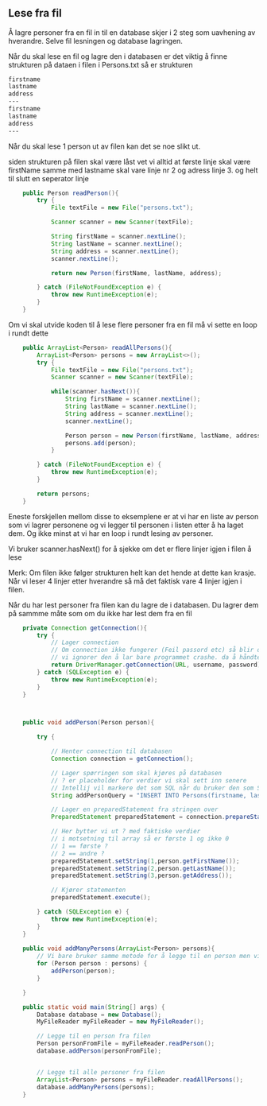 #

## Lese fra fil

Å lagre personer fra en fil in til en database skjer i 2 steg som uavhening av hverandre.
Selve fil lesningen og database lagringen.

Når du skal lese en fil og lagre den i databasen er det viktig å finne strukturen på dataen i filen
i Persons.txt så er strukturen
``` txt
firstname
lastname
address
---
firstname
lastname
address
---
```
Når du skal lese 1 person ut av filen kan det se noe slikt ut.

siden strukturen på filen skal være låst vet vi alltid at første linje skal være firstName
samme med lastname skal vare linje nr 2 og adress linje 3. og helt til slutt en seperator linje

``` java
    public Person readPerson(){
        try {
            File textFile = new File("persons.txt");

            Scanner scanner = new Scanner(textFile);

            String firstName = scanner.nextLine();
            String lastName = scanner.nextLine();
            String address = scanner.nextLine();
            scanner.nextLine();

            return new Person(firstName, lastName, address);

        } catch (FileNotFoundException e) {
            throw new RuntimeException(e);
        }
    }

```

Om vi skal utvide koden til å lese flere personer fra en fil må vi sette en loop i rundt dette

``` java
    public ArrayList<Person> readAllPersons(){
        ArrayList<Person> persons = new ArrayList<>();
        try {
            File textFile = new File("persons.txt");
            Scanner scanner = new Scanner(textFile);

            while(scanner.hasNext()){
                String firstName = scanner.nextLine();
                String lastName = scanner.nextLine();
                String address = scanner.nextLine();
                scanner.nextLine();

                Person person = new Person(firstName, lastName, address);
                persons.add(person);
            }

        } catch (FileNotFoundException e) {
            throw new RuntimeException(e);
        }

        return persons;
    }
```
Eneste forskjellen mellom disse to eksemplene er at vi har en liste av person som vi lagrer personene og
vi legger til personen i listen etter å ha laget dem.
Og ikke minst at vi har en loop i rundt lesing av personer.

Vi bruker scanner.hasNext() for å sjekke om det er flere linjer igjen i filen å lese

Merk: Om filen ikke følger strukturen helt kan det hende at dette kan krasje.
Når vi leser 4 linjer etter hverandre så må det faktisk vare 4 linjer igjen i filen.


Når du har lest personer fra filen kan du lagre de i databasen.
Du lagrer dem på sammme måte som om du ikke har lest dem fra en fil

``` java
    private Connection getConnection(){
        try {
            // Lager connection
            // Om connection ikke fungerer (Feil passord etc) så blir det kastet en exception
            // vi ignorer den å lar bare programmet crashe. da å håndtere dette riktig er vanskelig
            return DriverManager.getConnection(URL, username, password);
        } catch (SQLException e) {
            throw new RuntimeException(e);
        }
    }



    public void addPerson(Person person){

        try {

            // Henter connection til databasen
            Connection connection = getConnection();

            // Lager spørringen som skal kjøres på databasen
            // ? er placeholder for verdier vi skal sett inn senere
            // Intellij vil markere det som SQL når du bruker den som SQL query
            String addPersonQuery = "INSERT INTO Persons(firstname, lastname, address) VALUES (?, ?, ?)";

            // Lager en preparedStatement fra stringen over
            PreparedStatement preparedStatement = connection.prepareStatement(addPersonQuery);

            // Her bytter vi ut ? med faktiske verdier
            // i motsetning til array så er første 1 og ikke 0
            // 1 == første ?
            // 2 == andre ?
            preparedStatement.setString(1,person.getFirstName());
            preparedStatement.setString(2,person.getLastName());
            preparedStatement.setString(3,person.getAddress());

            // Kjører statementen
            preparedStatement.execute();

        } catch (SQLException e) {
            throw new RuntimeException(e);
        }
    }
    
    public void addManyPersons(ArrayList<Person> persons){
        // Vi bare bruker samme metode for å legge til en person men vi kjører den i en forEach loop
        for (Person person : persons) {
            addPerson(person);
        }

    }
```

``` java
    public static void main(String[] args) {
        Database database = new Database();
        MyFileReader myFileReader = new MyFileReader();

        // Legge til en person fra filen
        Person personFromFile = myFileReader.readPerson();
        database.addPerson(personFromFile);


        // Legge til alle personer fra filen
        ArrayList<Person> persons = myFileReader.readAllPersons();
        database.addManyPersons(persons);
    }
```